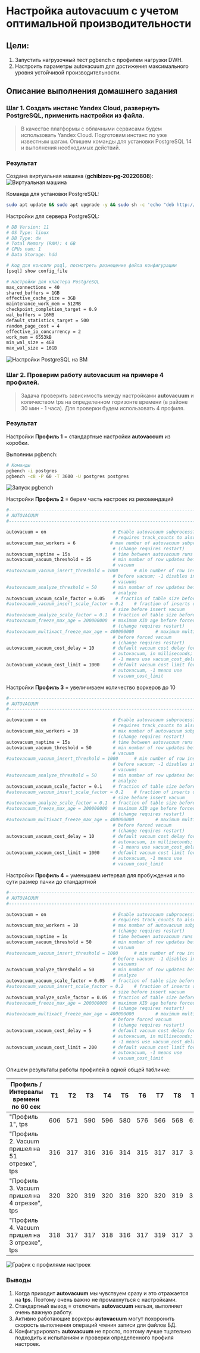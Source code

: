 # Настройка autovacuum с учетом оптимальной производительности

## Цели:
1. Запустить нагрузочный тест pgbench с профилем нагрузки DWH.
1. Настроить параметры autovacuum для достижения максимального уровня устойчивой производительности.

## Описание выполнения домашнего задания

### Шаг 1. Создать инстанс Yandex Cloud, развернуть PostgreSQL, применить настройки из файла.

> В качестве платформы с облачными сервисами будем использовать Yandex Cloud. Подготовим инстанс по уже известным шагам. Опишем команды для установки PostgreSQL 14 и выполнения необходимых действий.

### Результат

Создана виртуальная машина (**gchibizov-pg-20220808**):
![Виртуальная машина](/images/scr-dz08-01.png)

Команда для установки PostgreSQL:

```bash
sudo apt update && sudo apt upgrade -y && sudo sh -c 'echo "deb http://apt.postgresql.org/pub/repos/apt $(lsb_release -cs)-pgdg main" > /etc/apt/sources.list.d/pgdg.list' && wget --quiet -O - https://www.postgresql.org/media/keys/ACCC4CF8.asc | sudo apt-key add - && sudo apt-get update && sudo apt-get -y install postgresql-14
```

Настройки для сервера PostgreSQL:

```bash
# DB Version: 11
# OS Type: linux
# DB Type: dw
# Total Memory (RAM): 4 GB
# CPUs num: 1
# Data Storage: hdd

# Код для консоли psql, посмотреть размещение файла конфигурации
[psql] show config_file

# Настройки для кластера PostgreSQL
max_connections = 40
shared_buffers = 1GB
effective_cache_size = 3GB
maintenance_work_mem = 512MB
checkpoint_completion_target = 0.9
wal_buffers = 16MB
default_statistics_target = 500
random_page_cost = 4
effective_io_concurrency = 2
work_mem = 6553kB
min_wal_size = 4GB
max_wal_size = 16GB
```
![Настройки PostgreSQL на ВМ](/images/scr-dz08-02.png)

### Шаг 2. Проверим работу autovacuum на примере 4 профилей.

> Задача проверить зависимость между настройками **autovacuum** и количеством tps на определенном горизонте времени (в районе 30 мин - 1 часа). Для проверки будем использовать 4 профиля.

### Результат

Настройки **Профиль 1** = стандартные настройки **autovaccum** из коробки.

Выполним pgbench:

```bash
# Команды
pgbench -i postgres
pgbench -c8 -P 60 -T 3600 -U postgres postgres
```
![Запуск pgbench](/images/scr-dz08-03.png)


Настройки **Профиль 2** = берем часть настроек из рекомендаций

```bash
#------------------------------------------------------------------------------
# AUTOVACUUM
#------------------------------------------------------------------------------

autovacuum = on                         # Enable autovacuum subprocess?  'on'
                                        # requires track_counts to also be on.
autovacuum_max_workers = 6             # max number of autovacuum subprocesses
                                        # (change requires restart)
autovacuum_naptime = 15s                # time between autovacuum runs
autovacuum_vacuum_threshold = 25        # min number of row updates before
                                        # vacuum
#autovacuum_vacuum_insert_threshold = 1000      # min number of row inserts
                                        # before vacuum; -1 disables insert
                                        # vacuums
#autovacuum_analyze_threshold = 50      # min number of row updates before
                                        # analyze
autovacuum_vacuum_scale_factor = 0.05    # fraction of table size before vacuum
#autovacuum_vacuum_insert_scale_factor = 0.2    # fraction of inserts over table
                                        # size before insert vacuum
#autovacuum_analyze_scale_factor = 0.1  # fraction of table size before analyze
#autovacuum_freeze_max_age = 200000000  # maximum XID age before forced vacuum
                                        # (change requires restart)
#autovacuum_multixact_freeze_max_age = 400000000        # maximum multixact age
                                        # before forced vacuum
                                        # (change requires restart)
autovacuum_vacuum_cost_delay = 10       # default vacuum cost delay for
                                        # autovacuum, in milliseconds;
                                        # -1 means use vacuum_cost_delay
autovacuum_vacuum_cost_limit = 1000     # default vacuum cost limit for
                                        # autovacuum, -1 means use
                                        # vacuum_cost_limit
```

Настройки **Профиль 3** = увеличиваем количество воркеров до 10

```bash
#------------------------------------------------------------------------------
# AUTOVACUUM
#------------------------------------------------------------------------------

autovacuum = on                         # Enable autovacuum subprocess?  'on'
                                        # requires track_counts to also be on.
autovacuum_max_workers = 10             # max number of autovacuum subprocesses
                                        # (change requires restart)
autovacuum_naptime = 15s                # time between autovacuum runs
autovacuum_vacuum_threshold = 50        # min number of row updates before
                                        # vacuum
#autovacuum_vacuum_insert_threshold = 1000      # min number of row inserts
                                        # before vacuum; -1 disables insert
                                        # vacuums
#autovacuum_analyze_threshold = 50      # min number of row updates before
                                        # analyze
autovacuum_vacuum_scale_factor = 0.1    # fraction of table size before vacuum
#autovacuum_vacuum_insert_scale_factor = 0.2    # fraction of inserts over table
                                        # size before insert vacuum
#autovacuum_analyze_scale_factor = 0.1  # fraction of table size before analyze
#autovacuum_freeze_max_age = 200000000  # maximum XID age before forced vacuum
                                        # (change requires restart)
#autovacuum_multixact_freeze_max_age = 400000000        # maximum multixact age
                                        # before forced vacuum
                                        # (change requires restart)
autovacuum_vacuum_cost_delay = 10       # default vacuum cost delay for
                                        # autovacuum, in milliseconds;
                                        # -1 means use vacuum_cost_delay
autovacuum_vacuum_cost_limit = 1000     # default vacuum cost limit for
                                        # autovacuum, -1 means use
                                        # vacuum_cost_limit
```

Настройки **Профиль 4** = уменьшаем интервал для пробуждения и по сути размер пачки до стандартной

```bash
#------------------------------------------------------------------------------
# AUTOVACUUM
#------------------------------------------------------------------------------

autovacuum = on                         # Enable autovacuum subprocess?  'on'
                                        # requires track_counts to also be on.
autovacuum_max_workers = 10             # max number of autovacuum subprocesses
                                        # (change requires restart)
autovacuum_naptime = 1s                 # time between autovacuum runs
autovacuum_vacuum_threshold = 50        # min number of row updates before
                                        # vacuum
#autovacuum_vacuum_insert_threshold = 1000      # min number of row inserts
                                        # before vacuum; -1 disables insert
                                        # vacuums
autovacuum_analyze_threshold = 50       # min number of row updates before
                                        # analyze
autovacuum_vacuum_scale_factor = 0.05   # fraction of table size before vacuum
#autovacuum_vacuum_insert_scale_factor = 0.2    # fraction of inserts over table
                                        # size before insert vacuum
autovacuum_analyze_scale_factor = 0.05  # fraction of table size before analyze
#autovacuum_freeze_max_age = 200000000  # maximum XID age before forced vacuum
                                        # (change requires restart)
#autovacuum_multixact_freeze_max_age = 400000000        # maximum multixact age
                                        # before forced vacuum
                                        # (change requires restart)
autovacuum_vacuum_cost_delay = 5        # default vacuum cost delay for
                                        # autovacuum, in milliseconds;
                                        # -1 means use vacuum_cost_delay
autovacuum_vacuum_cost_limit = 200      # default vacuum cost limit for
                                        # autovacuum, -1 means use
                                        # vacuum_cost_limit

```


Опишем результаты работы профилей в одной общей табличке:

|  Профиль / Интервалы времени по 60 сек         |  T1   |  T2   |  T3   |  T4   |  T5   |  T6   |  T7   |  T8   |  T9   |  T10  |
|------------------------------------------------|-------|-------|-------|-------|-------|-------|-------|-------|-------|-------|
|  "Профиль 1", tps                              |  606  |  571  |  590  |  596  |  580  |  576  |  566  |  568  |  629  |  538  |
|  "Профиль 2. Vacuum пришел на 51 отрезке", tps |  316  |  317  |  316  |  316  |  314  |  315  |  317  |  317  |  315  |  311  |
|  "Профиль 3. Vacuum пришел на 4 отрезке", tps  |  320  |  320  |  319  |  320  |  316  |  320  |  320  |  319  |  319  |  317  |
|  "Профиль 4. Vacuum пришел на 3 отрезке", tps  |  318  |  317  |  317  |  318  |  316  |  317  |  319  |  317  |  318  |  317  |


![График с профилями настроек](/images/scr-dz08-04.png)

### Выводы

1. Когда приходит **autovacuum** мы чувствуем сразу и это отражается на **tps**. Поэтому очень важно не промахнуться с настройками.
1. Стандартный вывод = отключать **autovacuum** нельзя, выполняет очень важную работу.
1. Активно работающие воркеры **autovacuum** могут похоронить скорость выполнения операций чтения записи для файлов БД.
1. Конфигурировать **autovacuum** не просто, поэтому лучше тщательно подходить к испытаниям и проверки определенного профиля настроек.